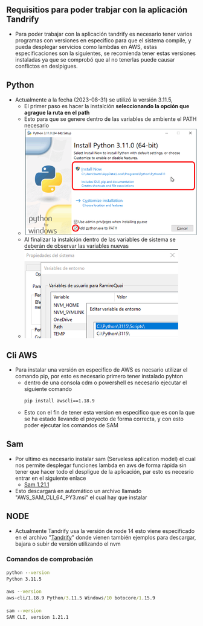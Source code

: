 ## Requisitios para poder trabjar con la aplicación Tandrify
- Para poder trabajar con la aplicación tandrify es necesario tener varios programas con versiones en especifico para que el sistema compile, y pueda desplegar servicios como lambdas en AWS, estas especificaciones son la siguientes, se recomienda tener estas versiones instaladas ya que se comprobó que al no tenerlas puede causar conflictos en deslpigues.

## Python 
- Actualmente a la fecha (2023-08-31) se utilizó la versión 3.11.5,
  - El primer paso es hacer la instalción **seleccionando la opción que agrague la ruta en el path**
  - Esto para que se genere dentro de las variables de ambiente el PATH necesario
  - ![Sin imagen](0.Assests/InstallPython.png)
  - Al finalizar la instalción dentro de las variables de sistema se deberán de observar las variables nuevas
  - ![Sin imagen](0.Assests/PatPython.png)

## Cli AWS
- Para instalar una versión en especifico de AWS es necsario utilizar el comando pip, por esto es necesario primero tener instalado pyhton
  - dentro de una consola cdm o powershell es necesario ejecutar el siguiente comando
    ```cmd
    pip install awscli==1.18.9
  - Esto con el fin de tener esta version en especifico que es con la que se ha estado llevando el proyecto de forma correcta, y con esto poder ejecutar los comandos de SAM

## Sam
- Por ultimo es necesario instalar sam (Serveless aplication model) el cual nos permite desplegar funciones lambda en aws de forma rápida sin tener que hacer todo el despligue de la aplicación, par esto es necesrio entrar en el siguiente enlace
  - [Sam 1.21.1](https://github.com/aws/aws-sam-cli/releases/download/v1.21.1/AWS_SAM_CLI_64_PY3.msi)
- Esto descargará en automático un archivo llamado "AWS_SAM_CLI_64_PY3.msi" el cual hay que instalar 

## NODE
- Actualmente Tandrify usa la versión de node 14 esto viene especificado en el archivo "[Tandrify](03.Tandrify.md)" donde vienen también ejemplos para descargar, bajara o subir de versión utilizando el nvm

### Comandos de comprobación
```cmd
python --version
Python 3.11.5

aws --version
aws-cli/1.18.9 Python/3.11.5 Windows/10 botocore/1.15.9

sam --version
SAM CLI, version 1.21.1

